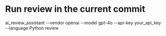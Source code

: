 # Run review in the current commit
ai_review_assistant --vendor openai --model gpt-4o --api-key your_api_key --language Python review
